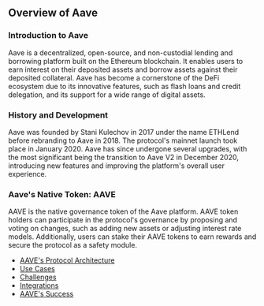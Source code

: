 ## Overview of Aave

### Introduction to Aave

Aave is a decentralized, open-source, and non-custodial lending and borrowing platform built on the Ethereum blockchain. It enables users to earn interest on their deposited assets and borrow assets against their deposited collateral. Aave has become a cornerstone of the DeFi ecosystem due to its innovative features, such as flash loans and credit delegation, and its support for a wide range of digital assets.

### History and Development

Aave was founded by Stani Kulechov in 2017 under the name ETHLend before rebranding to Aave in 2018. The protocol's mainnet launch took place in January 2020. Aave has since undergone several upgrades, with the most significant being the transition to Aave V2 in December 2020, introducing new features and improving the platform's overall user experience.

### Aave's Native Token: AAVE

AAVE is the native governance token of the Aave platform. AAVE token holders can participate in the protocol's governance by proposing and voting on changes, such as adding new assets or adjusting interest rate models. Additionally, users can stake their AAVE tokens to earn rewards and secure the protocol as a safety module.

- [AAVE's Protocol Architecture](https://github.com/joinpursuit/pursuit-crypto-lessons/blob/main/case_studies/defi/aave/lessons/architecture.md)
- [Use Cases](https://github.com/joinpursuit/pursuit-crypto-lessons/blob/main/case_studies/defi/aave/lessons/use_cases.md)
- [Challenges](https://github.com/joinpursuit/pursuit-crypto-lessons/blob/main/case_studies/defi/aave/lessons/challenges.md)
- [Integrations](https://github.com/joinpursuit/pursuit-crypto-lessons/blob/main/case_studies/defi/aave/lessons/integrations.md)
- [AAVE's Success](https://github.com/joinpursuit/pursuit-crypto-lessons/blob/main/case_studies/defi/aave/lessons/success.md)
